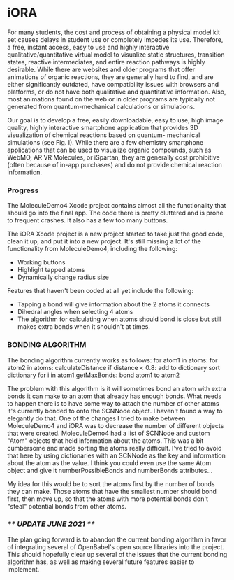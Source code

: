 # iORA

For many students, the cost and process of obtaining a physical model kit set causes delays in student use or completely impedes its use. Therefore, a free, instant access, easy to use and highly interactive qualitative/quantitative virtual model to visualize static structures, transition states, reactive intermediates, and entire reaction pathways is highly desirable. While there are websites and older programs that offer animations of organic reactions, they are generally hard to find, and are either significantly outdated, have compatibility issues with browsers and platforms, or do not have both qualitative and quantitative information. Also, most animations found on the web or in older programs are typically not generated from quantum-mechanical calculations or simulations. 

Our goal is to develop a free, easily downloadable, easy to use, high image quality, highly interactive smartphone application that provides 3D visualization of chemical reactions based on quantum- mechanical simulations (see Fig. I). While there are a few chemistry smartphone applications that can be used to visualize organic compounds, such as WebMO, AR VR Molecules, or iSpartan, they are generally cost prohibitive (often because of in-app purchases) and do not provide chemical reaction information.

### Progress

The MoleculeDemo4 Xcode project contains almost all the functionality that should go into the final app. The code there is pretty cluttered and is prone to frequent crashes. It also has a few too many buttons. 

The iORA Xcode project is a new project started to take just the good code, clean it up, and put it into a new project. It's still missing a lot of the functionality from MoleculeDemo4, including the following: 
  - Working buttons
  - Highlight tapped atoms 
  - Dynamically change radius size 
  
Features that haven't been coded at all yet include the following: 
  - Tapping a bond will give information about the 2 atoms it connects
  - Dihedral angles when selecting 4 atoms
  - The algorithm for calculating when atoms should bond is close but still makes extra bonds when it shouldn't at times. 


  
### BONDING ALGORITHM

The bonding algorithm currently works as follows: 
   for atom1 in atoms:
    for atom2 in atoms:
        calculateDistance
        if distance < 0.8:
            add to dictionary
    sort dictionary
    for i in atom1.getMaxBonds:
        bond atom1 to atom2


The problem with this algorithm is it will sometimes bond an atom with extra bonds it can make to an atom that already has enough bonds. What needs to happen there is to have some way to attach the number of other atoms it's currently bonded to onto the SCNNode object. I haven't found a way to elegantly do that. One of the changes I tried to make between MoleculeDemo4 and iORA was to decrease the number of different objects that were created. MoleculeDemo4 had a list of SCNNode and custom "Atom" objects that held information about the atoms. This was a bit cumbersome and made sorting the atoms really difficult. I've tried to avoid that here by using dictionaries with an SCNNode as the key and information about the atom as the value. I think you could even use the same Atom object and give it numberPossibleBonds and numberBonds attributes...

My idea for this would be to sort the atoms first by the number of bonds they can make. Those atoms that have the smallest number should bond first, then move up, so that the atoms with more potential bonds don't "steal" potential bonds from other atoms.

### _** UPDATE JUNE 2021 **_

The plan going forward is to abandon the current bonding algorithm in favor of integrating several of OpenBabel's open source libraries into the project. This should hopefully clear up several of the issues that the current bonding algorithm has, as well as making several future features easier to implement. 
